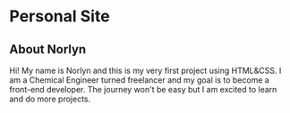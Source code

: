 # Personal Site

## About Norlyn 

Hi! My name is Norlyn and this is my very first project using HTML&CSS. I am a Chemical Engineer turned freelancer and my goal is to become a front-end developer. The journey won't be easy but I am excited to learn and do more projects.

